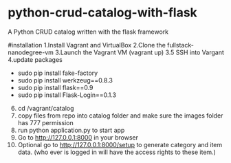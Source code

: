 # python-crud-catalog-with-flask
A Python CRUD catalog written with the flask framework

#installation
1.Install Vagrant and VirtualBox
2.Clone the fullstack-nanodegree-vm
3.Launch the Vagrant VM (vagrant up)
3.5 SSH into Vargant
4.update packages
- sudo pip install fake-factory
- sudo pip install werkzeug==0.8.3
- sudo pip install flask==0.9
- sudo pip install Flask-Login==0.1.3
6. cd /vagrant/catalog
5. copy files from repo into catalog folder and make sure the images folder has 777 permission
6. run python application.py to start app
7. Go to http://127.0.0.1:8000 in your browser
8. Optional go to http://127.0.0.1:8000/setup to generate category and item data. (who ever is logged in will have the access rights to these item.)

